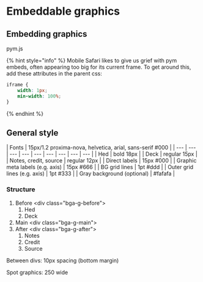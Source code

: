 # Embeddable graphics

## Embedding graphics

pym.js

{% hint style="info" %}
Mobile Safari likes to give us grief with pym embeds, often appearing too big for its current frame. To get around this, add these attributes in the parent css:

```css
iframe {
    width: 1px;
    min-width: 100%;
}
```
{% endhint %}

## General style

| Fonts | 15px/1.2 proxima-nova, helvetica, arial, sans-serif \#000 |
| --- | --- | --- | --- | --- | --- | --- | --- | --- |
| Hed | bold 18px |
| Deck | regular 15px |
| Notes, credit, source | regular 12px |
| Direct labels | 15px \#000 |
| Graphic meta labels \(e.g. axis\) | 15px \#666 |
| BG grid lines | 1pt \#ddd |
| Outer grid lines \(e.g. axis\) | 1pt \#333 |
| Gray background \(optional\) | \#fafafa |

### Structure

1. Before &lt;div class="bga-g-before"&gt;
   1. Hed
   2. Deck
2. Main &lt;div class="bga-g-main"&gt;
3. After &lt;div class="bga-g-after"&gt;
   1. Notes
   2. Credit
   3. Source

Between divs: 10px spacing \(bottom margin\)

Spot graphics: 250 wide

